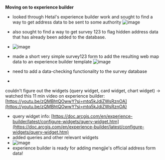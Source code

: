 **Moving on to experience builder**
- looked through Hetal's experience builder work and sought to find a way to get address data to be sent to some authority
  ![image](https://github.com/AQ231970/Geom99Timesheet/assets/119023891/27e626ed-ef6c-4c14-ad82-de6648fcb88c)

- also sought to find a way to get survey 123 to flag hidden address data that has already been added to the database.
- ![image](https://github.com/AQ231970/Geom99Timesheet/assets/119023891/c0feb5d7-43bf-46ae-8d20-3c3276f3a8b2)

- made a short very simple survey123 form to add the resulting web map data to an experience builder template
![image](https://github.com/AQ231970/Geom99Timesheet/assets/119023891/95d2a21d-6b86-472d-8c55-2be86de696e7)
- need to add a data-checking functionality to the survey database
- 
couldn't figure out the widgets (query widget, card widget, chart widget) -> watched this 11 min video on experience builder: [https://youtu.be/zQMBhtQOwwY?si=mtq5kJdiZWsRznOA](https://youtu.be/zQMBhtQOwwY?si=mtq5kJdiZWsRznOA)
- query widget info: [https://doc.arcgis.com/en/experience-builder/latest/configure-widgets/query-widget.htm](https://doc.arcgis.com/en/experience-builder/latest/configure-widgets/query-widget.htm)
- added queries and other relevant widgets
- ![image](https://github.com/AQ231970/Geom99Timesheet/assets/119023891/07b2faed-a82a-4efc-843b-f5890ddfc1d3)
- experience builder is ready for adding mengjie's official address form data!
